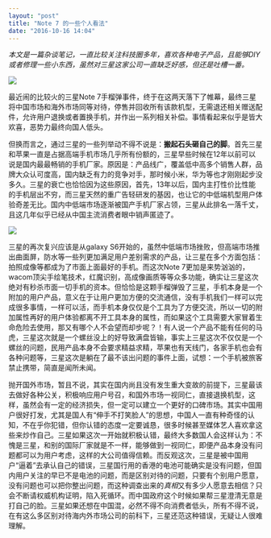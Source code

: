```yaml
---
layout: "post"
title: "Note 7 的一些个人看法"
date: "2016-10-16 14:04"
---
```



*本文是一篇杂谈笔记，一直比较关注科技圈多年，喜欢各种电子产品，且能够DIY或者修理一些小东西，虽然对三星这家公司一直缺乏好感，但还是吐槽一番。*

![](https://github.com/noparkinghere/noparkinghere.github.io/raw/master/_pic/2016-10-16-note-7-%E7%9A%84%E4%B8%80%E4%BA%9B%E4%B8%AA%E4%BA%BA%E7%9C%8B%E6%B3%95/1.jpg)

最近闹的比较火的三星Note 7手榴弹事件，终于在这两天落下了帷幕，最终三星将中国市场和海外市场同等对待，停售并回收所有该款机型，无需退还相关赠送配件，允许用户退换或者置换手机，并作出一系列相关补偿。事情看起来似乎是皆大欢喜，恶势力最终向国人低头。

但换而言之，通过三星的一些列举动不得不说是：**搬起石头砸自己的脚**。首先三星和苹果一直是占据高端手机市场几乎所有份额的，三星早些时候在12年以前可以说是国内最最畅销的手机厂家。原因是：产品线广，覆盖低中高多个销售人群，品牌大众认可度高，国内缺乏有力的竞争对手，那时候小米，华为等也才刚刚起步没多久。三星的衰亡也恰恰因为这些原因，首先，13年以后，国内主打性价比性能的手机层出不穷，而三星天然的重广告轻研发的基因，也让它的中低端机型用户体验奇差无比。国内中低端市场逐渐被国产手机厂家占领，三星从此排名一落千丈，且这几年似乎已经从中国主流消费者眼中销声匿迹了。

<!-- more -->


![](https://github.com/noparkinghere/noparkinghere.github.io/raw/master/_pic/2016-10-16-note-7-%E7%9A%84%E4%B8%80%E4%BA%9B%E4%B8%AA%E4%BA%BA%E7%9C%8B%E6%B3%95/2.jpg)

三星的再次复兴应该是从galaxy S6开始的，虽然中低端市场挫败，但高端市场推出曲面屏，防水等一些列更加满足用户差别需求的产品，让三星在多个方面包括：拍照成像等都成为了市面上面最好的手机。而这次Note 7更加是来势汹汹的，wacom顶尖手绘笔技术，红魔识别，高成像画质等等众多功能，确实让三星这次绝对有秒杀市面一切手机的资本。但恰恰是这颗手榴弹毁了三星，手机本身是一个附加的用户产品，意义在于让用户更加方便的交流通信，没有手机我们一样可以完成很多事情，一样可以活，而手机本身仅仅是个工具为了方便交流，所以一切的附加属性再好的用户体验都离不开工具本身的属性，而如果这个工具需要大家冒着生命危险去使用，那又有哪个人不会望而却步呢？！有人说一个产品不能有任何的马虎，三星这次就是一个螺丝没上的好导致满盘皆输，事实上三星这次不仅仅是一个螺丝的问题，民用产品本身不会要求精益求精，苹果也有天线门，各家手机也会有各种问题等，三星这次是躺在了最不该出问题的事件上面，试想：一个手机被旅客禁止携带，简直是闻所未闻。

抛开国外市场，暂且不说，其实在国内尚且没有发生重大变故的前提下，三星最该去做好各种公关，积极响应用户号召，和国外市场一视同仁，直接退换机型，这样，虽然会有一定的经济损失，但一定可以建立一个更好的口碑市场。其实中国用户很好打发，尤其是国人有“伸手不打笑脸人”的思想，中国人一直有种奇怪的认知，不在乎你犯错，但你认错的态度一定要诚恳，很多时候甚至媒体艺人喜欢拿这些来炒作自己。三星如果这次一开始就积极认错，最终大多数国人会这样认为：不愧是三星，和别的国际厂家就是不一样，能够做到一视同仁，即便产品本身没有问题都可以为用户考虑，这样的大公司值得信赖。而反观这次，三星是被中国用户“逼着”去承认自己的错误，三星国行用的香港的电池可能确实是没有问题，但国内用户关注的早已不是电池的问题，而是区别对待的问题，只要有个别用户愿意，没有问题也可以把你整出问题，而这种调查出来的*真相*又有多少人愿意去相信？只会不断请权威机构证明，陷入死循环。而中国政府这个时候如果帮三星澄清无意是打自己的脸。三星如果还想在中国混，必然不得不向消费者低头，所有不得不说，在有这么多区别对待海内外市场公司的前科下，三星还范这种错误，无疑让人很难理解。
